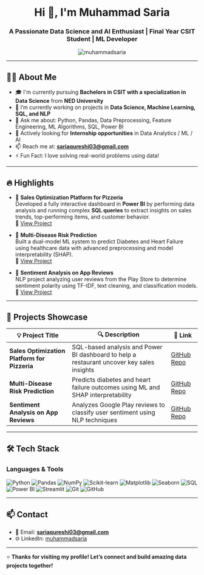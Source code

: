 <h1 align="center">Hi 👋, I'm Muhammad Saria</h1>
<h3 align="center">A Passionate Data Science and AI Enthusiast | Final Year CSIT Student | ML Developer</h3>

<p align="center">
  <img src="https://komarev.com/ghpvc/?username=muhammadsaria&label=Profile%20views&color=0e75b6&style=flat" alt="muhammadsaria" />
</p>

---

## 👨‍💻 About Me

- 🎓 I'm currently pursuing **Bachelors in CSIT with a specialization in Data Science** from **NED University**
- 🌱 I’m currently working on projects in **Data Science, Machine Learning, SQL, and NLP**
- 💬 Ask me about: Python, Pandas, Data Preprocessing, Feature Engineering, ML Algorithms, SQL, Power BI
- 💼 Actively looking for **Internship opportunities** in Data Analytics / ML / AI
- 📫 Reach me at: **sariaqureshi03@gmail.com**
- ⚡ Fun Fact: I love solving real-world problems using data!

---

## 🔥 Highlights

- 🍕 **Sales Optimization Platform for Pizzeria**  
  Developed a fully interactive dashboard in **Power BI** by performing data analysis and running complex **SQL queries** to extract insights on sales trends, top-performing items, and customer behavior.  
  🔗 [View Project](https://github.com/muhammadsaria/Sales_Optimization_Platform_For_Pizzeria)

- 💉 **Multi-Disease Risk Prediction**  
  Built a dual-model ML system to predict Diabetes and Heart Failure using healthcare data with advanced preprocessing and model interpretability (SHAP).  
  🔗 [View Project](https://github.com/muhammadsaria/Multi-Disease-Risk-Prediction)

- 💬 **Sentiment Analysis on App Reviews**  
  NLP project analyzing user reviews from the Play Store to determine sentiment polarity using TF-IDF, text cleaning, and classification models.  
  🔗 [View Project](https://github.com/muhammadsaria/sentiment-analysis-playstore)

---

## 🧠 Projects Showcase

| 💡 Project Title | 🔍 Description | 🔗 Link |
|------------------|----------------|--------|
| **Sales Optimization Platform for Pizzeria** | SQL-based analysis and Power BI dashboard to help a restaurant uncover key sales insights | [GitHub Repo](https://github.com/muhammadsaria/Sales_Optimization_Platform_For_Pizzeria) |
| **Multi-Disease Risk Prediction** | Predicts diabetes and heart failure outcomes using ML and SHAP interpretability | [GitHub Repo](https://github.com/muhammadsaria/Multi-Disease-Risk-Prediction) |
| **Sentiment Analysis on App Reviews** | Analyzes Google Play reviews to classify user sentiment using NLP techniques | [GitHub Repo](https://github.com/muhammadsaria/sentiment-analysis-playstore) |

---

## 🛠️ Tech Stack

### Languages & Tools

![Python](https://img.shields.io/badge/-Python-3776AB?logo=python&logoColor=white)
![Pandas](https://img.shields.io/badge/-Pandas-150458?logo=pandas&logoColor=white)
![NumPy](https://img.shields.io/badge/-NumPy-013243?logo=numpy)
![Scikit-learn](https://img.shields.io/badge/-Scikit--Learn-F7931E?logo=scikit-learn&logoColor=white)
![Matplotlib](https://img.shields.io/badge/-Matplotlib-11557C?logo=matplotlib)
![Seaborn](https://img.shields.io/badge/-Seaborn-4C4C4C)
![SQL](https://img.shields.io/badge/-SQL-4479A1?logo=mysql&logoColor=white)
![Power BI](https://img.shields.io/badge/-Power%20BI-F2C811?logo=powerbi&logoColor=black)
![Streamlit](https://img.shields.io/badge/-Streamlit-FF4B4B?logo=streamlit&logoColor=white)
![Git](https://img.shields.io/badge/-Git-F05032?logo=git&logoColor=white)
![GitHub](https://img.shields.io/badge/-GitHub-181717?logo=github&logoColor=white)



---

## 📫 Contact

- 📧 Email: **sariaqureshi03@gmail.com**
- 🌐 LinkedIn: [muhammadsaria](https://www.linkedin.com/in/muhammadsaria03)



---

⭐️ **Thanks for visiting my profile! Let’s connect and build amazing data projects together!**
